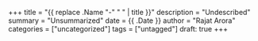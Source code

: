 +++
title = "{{ replace .Name "-" " " | title }}"
description = "Undescribed"
summary = "Unsummarized"
date = {{ .Date }}
author = "Rajat Arora"
categories = ["uncategorized"]
tags = ["untagged"]
draft: true
+++